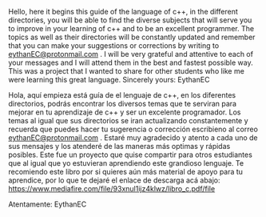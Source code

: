 Hello, here it begins this guide of the language of c++, in the different directories, you will be able to find the diverse subjects that will serve you to improve in your learning of c++ and to be an excellent programmer.
The topics as well as their directories will be constantly updated and remember that you can make your suggestions or corrections by writing to eythanEC@protonmail.com .
I will be very grateful and attentive to each of your messages and I will attend them in the best and fastest possible way. This was a project that I wanted to share for other students who like me were learning this great language.
Sincerely yours: EythanEC

Hola, aquí empieza está guía de el lenguaje de c++, en los diferentes directorios, podrás encontrar los diversos temas que te serviran para mejorar en tu aprendizaje de c++ y ser un excelente programador.
Los temas al igual que sus directorios se iran actualizando constantemente y recuerda que puedes hacer tu sugerencia o corrección escribieno al correo eythanEC@protonmail.com .
Estaré muy agradecido y atento a cada uno de sus mensajes y los atenderé de las maneras más optimas y rápidas posibles. Este fue un proyecto que quise compartir para otros estudiantes que al igual que yo estuvieran aprendiendo este grandioso lenguaje.
Te recomiendo este libro por si quieres aún más material de apoyo para tu aprendice, por lo que te dejaré el enlace de descarga acá abajo:
https://www.mediafire.com/file/93xnul1ijz4klwz/libro_c.pdf/file

Atentamente: EythanEC
